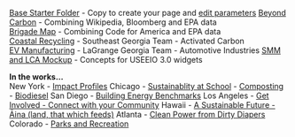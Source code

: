 [Base Starter Folder](base/) - Copy to create your page and [edit parameters](../localsite/#parameters) 
[Beyond Carbon](beyondcarbon/) - Combining Wikipedia, Bloomberg and EPA data  
[Brigade Map](brigades/) - Combining Code for America and EPA data  
[Coastal Recycling](coastal/) - Southeast Georgia Team - Activated Carbon  
[EV Manufacturing](ev/) - LaGrange Georgia Team - Automotive Industries 
[SMM and LCA Mockup](smm/) - Concepts for USEEIO 3.0 widgets


**In the works...**   
New York - [Impact Profiles](impact)
Chicago - [Sustainablity at School](school) - [Composting](composting) - [Biodiesel](biodiesel)
San Diego - [Building Energy Benchmarks](/apps/benchmarks)
Los Angeles - [Get Involved - Connect with your Community](get-involved)
Hawaii - [A Sustainable Future - Āina (land, that which feeds)](https://www.codeforhawaii.org/apps/base/)
Atlanta - [Clean Power from Dirty Diapers](cleanpower)
Colorado - [Parks and Recreation](land)